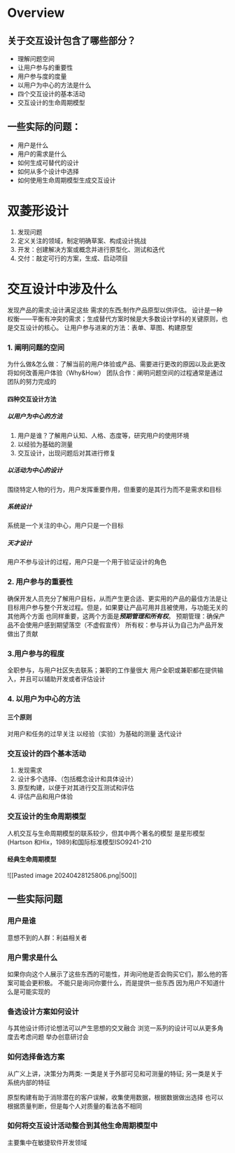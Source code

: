 
# Overview
## 关于交互设计包含了哪些部分？
- 理解问题空间
- 让用户参与的重要性
- 用户参与度的度量
- 以用户为中心的方法是什么
- 四个交互设计的基本活动
- 交互设计的生命周期模型
## 一些实际的问题：
- 用户是什么
- 用户的需求是什么
- 如何生成可替代的设计
- 如何从多个设计中选择
- 如何使用生命周期模型生成交互设计


# 双菱形设计
1. 发现问题
2. 定义关注的领域，制定明确草案、构成设计挑战
3. 开发：创建解决方案或概念并进行原型化、测试和迭代
4. 交付：敲定可行的方案，生成、启动项目


# 交互设计中涉及什么
发现产品的需求;设计满足这些 需求的东西;制作产品原型以供评估。
设计是一种权衡——平衡有冲突的需求；生成替代方案时候是大多数设计学科的关键原则，也是交互设计的核心。
让用户参与进来的方法：表单、草图、构建原型

### 1. 阐明问题的空间
为什么做&怎么做：了解当前的用户体验或产品、需要进行更改的原因以及此更改将如何改善用户体验（Why&How）
团队合作：阐明问题空间的过程通常是通过团队的努力完成的

#### 四种交互设计方法
##### 以用户为中心的方法
1. 用户是谁？了解用户认知、人格、态度等，研究用户的使用环境
2. 以经验为基础的测量
3. 交互设计，出现问题后对其进行修复
##### 以活动为中心的设计
围绕特定人物的行为，用户发挥重要作用，但重要的是其行为而不是需求和目标
##### 系统设计
系统是一个关注的中心，用户只是一个目标
##### 天才设计
用户不参与设计的过程，用户只是一个用于验证设计的角色

### 2. 用户参与的重要性
确保开发人员充分了解用户目标，从而产生更合适、更实用的产品的最佳方法是让目标用户参与整个开发过程。但是，如果要让产品可用并且被使用，与功能无关的其他两个方面 也同样重要，这两个方面是***预期管理和所有权***。
预期管理：确保产品不会使用户感到期望落空（不虚假宣传）
所有权：参与并认为自己为产品开发做出了贡献

### 3.用户参与的程度
全职参与，与用户社区失去联系；兼职的工作量很大
用户全职或兼职都在提供输入，并且可以辅助开发或者评估设计


### 4. 以用户为中心的方法
#### 三个原则
对用户和任务的过早关注
以经验（实验）为基础的测量
迭代设计
### 交互设计的四个基本活动
1. 发现需求
2. 设计多个选择、（包括概念设计和具体设计）
3. 原型构建，以便于对其进行交互测试和评估
4. 评估产品和用户体验

### 交互设计的生命周期模型
人机交互与生命周期模型的联系较少，但其中两个著名的模型 是星形模型(Hartson 和Hix，1989)和国际标准模型ISO9241-210
####  经典生命周期模型 
![[Pasted image 20240428125806.png|500]]

## 一些实际问题

### 用户是谁
意想不到的人群：利益相关者

### 用户需求是什么
如果你向这个人展示了这些东西的可能性，并询问他是否会购买它们，那么他的答案可能会更积极。
不能只是询问你要什么，而是提供一些东西
因为用户不知道什么是可能实现的

### 备选设计方案如何设计
与其他设计师讨论想法可以产生思想的交叉融合
浏览一系列的设计可以从更多角度去考虑问题
举办创意研讨会

### 如何选择备选方案
从广义上讲，决策分为两类: 
一类是关于外部可见和可测量的特征;
另一类是关于系统内部的特征

原型构建有助于消除潜在的客户误解，收集使用数据，根据数据做出选择
也可以根据质量判断，但是每个人对质量的看法各不相同
### 如何将交互设计活动整合到其他生命周期模型中
 主要集中在敏捷软件开发领域